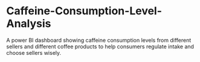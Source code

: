 # Caffeine-Consumption-Level-Analysis
A power BI dashboard showing caffeine consumption levels from different sellers and different coffee products to help consumers regulate intake and choose sellers wisely.
